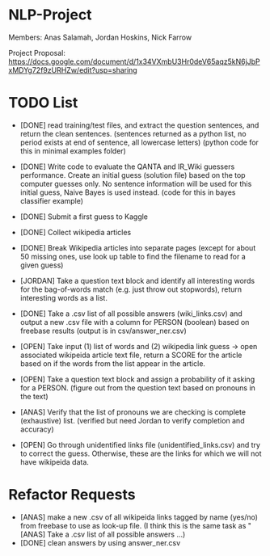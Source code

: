 NLP-Project
===========
Members: Anas Salamah, Jordan Hoskins, Nick Farrow

Project Proposal: https://docs.google.com/document/d/1x34VXmbU3Hr0deV65aqz5kN6jJbPxMDYg72f9zURHZw/edit?usp=sharing

TODO List
===========

* [DONE] read training/test files, and extract the question sentences, and return the clean sentences.
(sentences returned as a python list, no period exists at end of sentence, all lowercase letters)
(python code for this in minimal examples folder)

* [DONE] Write code to evaluate the QANTA and IR_Wiki guessers performance.
Create an initial guess (solution file) based on the top computer guesses only.
No sentence information will be used for this initial guess, Naive Bayes is used instead.
(code for this in bayes classifier example)

* [DONE] Submit a first guess to Kaggle

* [DONE] Collect wikipedia articles

* [DONE] Break Wikipedia articles into separate pages (except for about 50 missing ones, use look up table to find the filename to read for a given guess)

* [JORDAN] Take a question text block and identify all interesting words for the bag-of-words match (e.g. just throw out stopwords), return interesting words as a list.

* [DONE] Take a .csv list of all possible answers (wiki_links.csv) and output a new .csv file with a column for PERSON (boolean) based on freebase results
(output is in csv/answer_ner.csv)

* [OPEN] Take input (1) list of words and (2) wikipedia link guess -> open associated wikipeida article text file, return a SCORE for the article based on if the words from the list appear in the article.

* [OPEN] Take a question text block and assign a probability of it asking for a PERSON. (figure out from the question text based on pronouns in the text)

* [ANAS] Verify that the list of pronouns we are checking is complete (exhaustive) list.
(verified but need Jordan to verify completion and accuracy)

* [OPEN] Go through unidentified links file (unidentified_links.csv) and try to correct the guess.  Otherwise, these are the links for which we will not have wikipeida data.

Refactor Requests
===========

* [ANAS] make a new .csv of all wikipeida links tagged by name (yes/no) from freebase to use as look-up file. 
(I think this is the same task as "[ANAS] Take a .csv list of all possible answers ...)
* [DONE] clean answers by using answer_ner.csv
 
